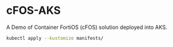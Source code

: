 # cFOS-AKS

A Demo of Container FortiOS (cFOS) solution deployed into AKS.

```bash
kubectl apply --kustomize manifests/
```

